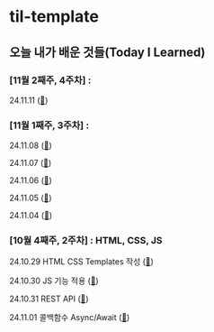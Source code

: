 # til-template

## 오늘 내가 배운 것들(Today I Learned)

### [11월 2째주, 4주차] :

24.11.11 ([🐹](https://github.com/100-hours-a-week/mona-til/blob/main/Nov/2024-11-11.md))

### [11월 1째주, 3주차] :

24.11.08 ([🐹](https://github.com/100-hours-a-week/mona-til/blob/main/Nov/2024-11-08.md))

24.11.07 ([🐹](https://github.com/100-hours-a-week/mona-til/blob/main/Nov/2024-11-07.md))

24.11.06 ([🐹](https://github.com/100-hours-a-week/mona-til/blob/main/Nov/2024-11-06.md))

24.11.05 ([🐹](https://github.com/100-hours-a-week/mona-til/blob/main/Nov/2024-11-05.md))

24.11.04 ([🐹](https://github.com/100-hours-a-week/mona-til/blob/main/Nov/2024-11-04.md))

### [10월 4째주, 2주차] : HTML, CSS, JS

24.10.29 HTML CSS Templates 작성 ([🐹](https://github.com/100-hours-a-week/mona-til/blob/main/Oct/2024-10-29.md))

24.10.30 JS 기능 적용 ([🐹](https://github.com/100-hours-a-week/mona-til/blob/main/Oct/2024-10-30.md))

24.10.31 REST API ([🐹](https://github.com/100-hours-a-week/mona-til/blob/main/Oct/2024-10-31.md))

24.11.01 콜백함수 Async/Await ([🐹](https://github.com/100-hours-a-week/mona-til/blob/main/Nov/2024-11-01.md))
